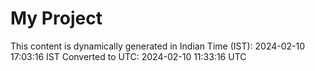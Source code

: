 # My Project

This content is dynamically generated in Indian Time (IST): 2024-02-10 17:03:16 IST
Converted to UTC: 2024-02-10 11:33:16 UTC
